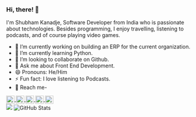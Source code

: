 ### Hi, there! 👋
  I'm Shubham Kanadje, Software Developer from India who is passionate about technologies. Besides programming, I enjoy travelling, listening to podcasts, and of course playing video games.

- 🔭 I’m currently working on building an ERP for the current organization.
- 🌱 I’m currently learning Python.
- 👯 I’m looking to collaborate on Github.
- 💬 Ask me about Front End Development.
- 😄 Pronouns: He/Him
- ⚡ Fun fact: I love listening to Podcasts.
- 🔎 Reach me- 

<span>
<a display="block" href="https://linkedin.com/in/sshubhamk">
  <img align="center" alt="LinkedIn" src="https://cdn.jsdelivr.net/npm/simple-icons@3.0.1/icons/linkedin.svg" width="22px" />
</a>
<a href="https://twitter.com/sshubhamk_">
  <img align="center" alt="Twitter" src="https://cdn.jsdelivr.net/npm/simple-icons@3.0.1/icons/twitter.svg" width="22px" />
</a>
<a href="https://facebook.com/shubham.kanadje" target="blank">
  <img align="center" alt="Facebook" src="https://cdn.jsdelivr.net/npm/simple-icons@3.0.1/icons/facebook.svg" width="22px" />
</a>
<a href="https://instagram.com/sshubhamk">
  <img align="center" alt="Instagram" src="https://cdn.jsdelivr.net/npm/simple-icons@3.0.1/icons/instagram.svg" width="22px" />
</a>
<a href="https://t.me/sshubhamk">
  <img align="center" alt="Telegram" width="22px" src="https://cdn.jsdelivr.net/npm/simple-icons@v3/icons/telegram.svg" />
</a>
  </span>
<br/>
  
<span>
<img src="https://github-readme-stats.vercel.app/api/top-langs/?username=sshubhamk&hide=TeX&layout=compact">
<img alt = "GitHub Stats" src="https://github-readme-stats.vercel.app/api?username=sshubhamk&show_icons=true&hide=issues&icon_color=000000&hide_border=false&title_color=5391FE&text_color=555">
</span>
